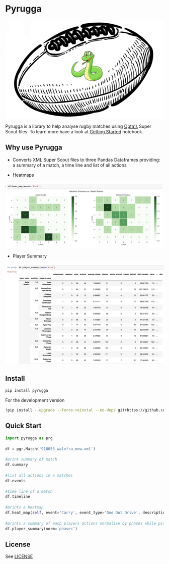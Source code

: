 # Pyrugga

![](logo.png)

Pyrugga is a library to help analyse rugby matches using [Opta's](https://www.youtube.com/watch?v=AVmqCoF5qeU) Super Scout files. To learn more have a look at [Getting Started](https://github.com/jlondal/pyrugga/blob/master/jupyter/tuts/Getting%20Started.ipynb) notebook.

## Why use Pyrugga

* Converts XML Super Scout files to three Pandas Dataframes providing: a summary of a match, a time line and list of all actions

* Heatmaps

![](heatmap.png)

* Player Summary

![](player_summary.png)

## Install

```bash
pip install pyrugga
```

For the development version

```bash
!pip install --upgrade --force-reinstal --no-deps git+https://github.com/jlondal/pyrugga.git
```

## Quick Start

```python
import pyrugga as prg

df = pgr.Match('918053_walvfra_new.xml')

#print summary of match
df.summary

#list all actions in a matches
df.events

#time line of a match
df.timeline

#prints a heatmap
df.heat_map(self, event='Carry', event_type='One Out Drive', description='Crossed Gainline')

#prints a summary of each players actions normalise by phases while pitch
df.player_summary(norm='phases')

```

## License

See [LICENSE](LICENSE)
